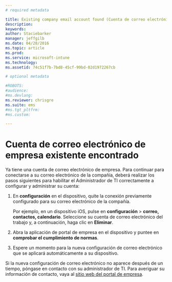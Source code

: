 ```yaml
---
# required metadata

title: Existing company email account found (Cuenta de correo electrónico de empresa existente encontrada) | Microsoft Intune
description:
keywords:
author: Staciebarker
manager: jeffgilb
ms.date: 04/28/2016
ms.topic: article
ms.prod:
ms.service: microsoft-intune
ms.technology:
ms.assetid: 74c51f7b-7bd8-45cf-99bd-02d1972267cb

# optional metadata

#ROBOTS:
#audience:
#ms.devlang:
ms.reviewer: chrisgre
ms.suite: ems
#ms.tgt_pltfrm:
#ms.custom:

---
```


# Cuenta de correo electrónico de empresa existente encontrado
Ya tiene una cuenta de correo electrónico de empresa. Para continuar para conectarse a su correo electrónico de la compañía, deberá realizar los pasos siguientes para habilitar el Administrador de TI correctamente a configurar y administrar su cuenta:

1.  En **configuración** en el dispositivo, quite la conexión previamente configurado para su correo electrónico de la compañía.

    Por ejemplo, en un dispositivo iOS, pulse en **configuración** &gt; **correo, contactos, calendario**. Seleccione su cuenta de correo electrónico del trabajo y, a continuación, haga clic en **Eliminar**.

2.  Abra la aplicación de portal de empresa en el dispositivo y puntee en **comprobar el cumplimiento de normas**.

3.  Espere un momento para la nueva configuración de correo electrónico que se aplicará automáticamente a su dispositivo.

Si la nueva configuración de correo electrónico no aparece después de un tiempo, póngase en contacto con su administrador de TI. Para averiguar su información de contacto, vaya al [sitio web del portal de empresa](http://portal.manage.microsoft.com).



<!--HONumber=Jun16_HO2-->


